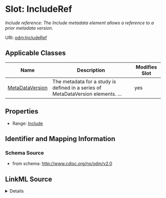 # Slot: IncludeRef


_Include reference: The Include metadata element allows a reference to a prior metadata version._



URI: [odm:IncludeRef](http://www.cdisc.org/ns/odm/v2.0/IncludeRef)



<!-- no inheritance hierarchy -->




## Applicable Classes

| Name | Description | Modifies Slot |
| --- | --- | --- |
[MetaDataVersion](MetaDataVersion.md) | The metadata for a study is defined in a series of MetaDataVersion elements. ... |  yes  |







## Properties

* Range: [Include](Include.md)





## Identifier and Mapping Information







### Schema Source


* from schema: http://www.cdisc.org/ns/odm/v2.0




## LinkML Source

<details>
```yaml
name: IncludeRef
description: 'Include reference: The Include metadata element allows a reference to
  a prior metadata version.'
from_schema: http://www.cdisc.org/ns/odm/v2.0
rank: 1000
identifier: false
alias: IncludeRef
domain_of:
- MetaDataVersion
range: Include

```
</details>